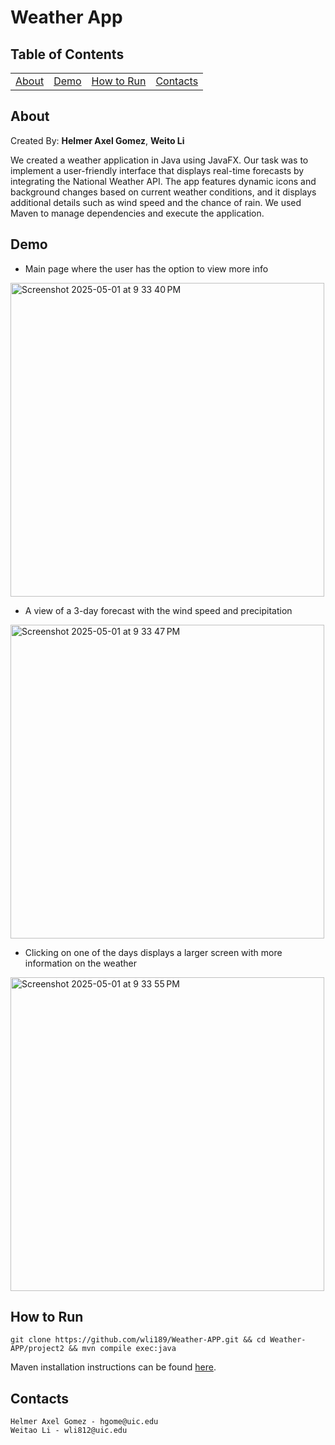 # Weather App

## Table of Contents<!-- Optional -->

    
<dev align="center">
    <table align="center">
        <tr>
            <td><a href="#about">About</a></td>        
            <td><a href="#demo">Demo</a></td>
            <td><a href="#how-to-run">How to Run</a></td>
            <td><a href="#contacts">Contacts</a></td>
        </tr>
    </table>
</dev>

## About<!-- Required -->
Created By: 
**Helmer Axel Gomez**, 
**Weito Li**

We created a weather application in Java using JavaFX. Our task was to implement a user-friendly interface that displays real-time forecasts by integrating the National Weather API. The app features dynamic icons and background changes based on current weather conditions, and it displays additional details such as wind speed and the chance of rain. We used Maven to manage dependencies and execute the application.

## Demo
* Main page where the user has the option to view more info 
<img width="502" alt="Screenshot 2025-05-01 at 9 33 40 PM" src="https://github.com/user-attachments/assets/737b3308-ba14-47aa-ba82-49f2f69b15ed" />

* A view of a 3-day forecast with the wind speed and precipitation

<img width="502" alt="Screenshot 2025-05-01 at 9 33 47 PM" src="https://github.com/user-attachments/assets/fa2ad3a2-83c1-48e8-b89a-cb8ff116d76c" />

* Clicking on one of the days displays a larger screen with more information on the weather

<img width="502" alt="Screenshot 2025-05-01 at 9 33 55 PM" src="https://github.com/user-attachments/assets/2e3343d9-e17e-4b41-a1d1-3818e7736f89" />

## How to Run
```
git clone https://github.com/wli189/Weather-APP.git && cd Weather-APP/project2 && mvn compile exec:java
```
Maven installation instructions can be found [here](https://maven.apache.org/install.html).

## Contacts
    Helmer Axel Gomez - hgome@uic.edu
    Weitao Li - wli812@uic.edu

